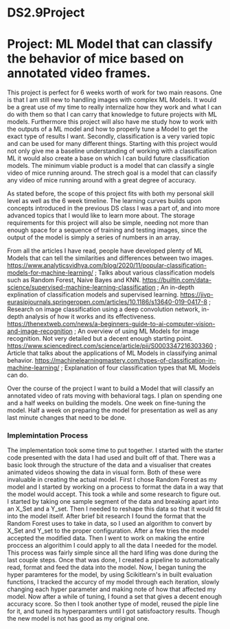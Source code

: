 # DS2.9Project
# Project: ML Model that can classify the behavior of mice based on annotated video frames.

This project is perfect for 6 weeks worth of work for two main reasons. One is that I am still new to handling images with complex ML Models. It would be a great use of my time to really internalize how they work and what I can do with them so that I can carry that knowledge to future projects with ML models. Furthermore this project will also have me study how to work with the outputs of a ML model and how to properly tune a Model to get the exact type of results I want. Secondly, classification is a very varied topic and can be used for many different things. Starting with this project would not only give me a baseline understanding of working with a classification ML it would also create a base on which I can build future classification models. The minimum viable product is a model that can classify a single video of mice running around. The strech goal is a model that can classify any video of mice running around with a great degree of accuracy.

As stated before, the scope of this project fits with both my personal skill level as well as the 6 week timeline. The learning curves builds upon concepts introduced in the previous DS class I was a part of, and into more advanced topics that I would like to learn more about. The storage requirements for this project will also be simple, needing not more than enough space for a sequence of training and testing images, since the output of the model is simply a series of numbers in an array.

From all the articles I have read, people have developed plenty of ML Models that can tell the similarities and differences between two images. 
https://www.analyticsvidhya.com/blog/2020/11/popular-classification-models-for-machine-learning/ ; Talks about various classification models such as Random Forest, Naive Bayes and KNN.
https://builtin.com/data-science/supervised-machine-learning-classification ; An in-depth explination of classification models and supervised learning.
https://jivp-eurasipjournals.springeropen.com/articles/10.1186/s13640-019-0417-8 ; Research on image classification using a deep convolution network, in-depth analysis of how it works and its effectiveness.
https://thenextweb.com/news/a-beginners-guide-to-ai-computer-vision-and-image-recognition ; An overview of using ML Models for image recognition. Not very detailed but a decent enough starting point.
https://www.sciencedirect.com/science/article/pii/S0003347216303360 ; Article that talks about the applications of ML Models in classifying animal behavior.
https://machinelearningmastery.com/types-of-classification-in-machine-learning/ ; Explanation of four classification types that ML Models can do.

Over the course of the project I want to build a Model that will classify an annotated video of rats moving with behavioral tags. I plan on spending one and a half weeks on building the models. One week on fine-tuning the model. Half a week on preparing the model for presentation as well as any last minute changes that need to be done.

### Implemintation Process
The implementation took some time to put together. I started with the starter code presented with the data I had used and built off of that. There was a basic look through the structure of the data and a visualiser that creates animated videos showing the data in visual form. Both of these were invaluable in creating the actual model. First I chose Random Forest as my model and I started by working on a process to format the data in a way that the model would accept. This took a while and some research to figure out. I started by taking one sample segment of the data and breaking apart into an X_Set and a Y_set. Then I needed to reshape this data so that it would fit into the model itself. After brief bit research I found the format that the Random Forest uses to take in data, so I used an algorithm to convert by X_Set and Y_set to the proper configuration. After a few tries the model accepted the modified data. Then I went to work on making the entire proccess an algorithim I could apply to all the data I needed for the model. This process was fairly simple since all the hard lifing was done during the last couple steps. Once that was done, I created a pipeline to automatically read, format and feed the data into the model. Now, I began tuning the hyper paramteres for the model, by using Scikitlearn's in built evaluation functions, I tracked the accurcy of my model through each iteration, slowly changing each hyper parameter and making note of how that affected my model. Now after a while of tuning, I found a set that gives a decent enough accuracy score. So then I took another type of model, reused the piple line for it, and tuned its hyperparamters until I got satisfoactory results. Though the new model is not has good as my original one.
